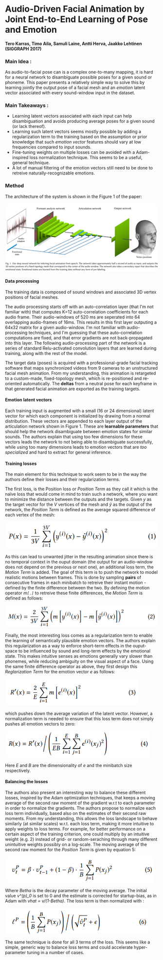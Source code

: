 # Audio-Driven Facial Animation by Joint End-to-End Learning of Pose and Emotion
#### Tero Karras, Timo Aila, Samuli Laine, Antti Herva, Jaakko Lehtinen (SIGGRAPH 2017)

### Main Idea :
As audio-to-facial pose can is a complex one-to-many mapping, it is hard for a neural network to disambiguate possible poses for a given sound or phoneme. This paper presents a relatively simple way to solve this by learning jointly the output pose of a facial mesh and an *emotion* latent vector associated with every sound-window input in the dataset. 

### Main Takeaways :
* Learning latent vectors associated with each input can help disambiguation and avoids producing average poses for a given sound (or lack thereof).
* Learning such latent vectors seems mostly possible by adding a regularization term to the training based on the assumption or prior knowledge that such *emotion vector* features should vary at low frequencies compared to input sounds.
* Fine-tuning weights on multiple losses can be avoided with a Adam-inspired loss normalization technique. This seems to be a useful, general technique.
* A lot of manual filtering of the emotion vectors still need to be done to retreive naturally-recognizable emotions.

### Method
The architecture of the system is shown in the Figure 1 of the paper:

![Figure 1](Figure1.png)

#### Data processing
The training data is composed of sound windows and associated 3D vertex positions of facial meshes.

The audio processing starts off with an auto-correlation layer (that I'm not familiar with) that computes K=12 auto-correlation coefficients for each audio frame. Their audio-windows of 520 ms are seperated into 64 overlapping audio-frames of 16ms. This results in this first layer outputing a 64x32 matrix for a given audio-window. I'm not familiar with audio-processing techniques, and I'm guessing that these auto-correlation computations are fixed, and that error gradients are not back-propagated into this layer. The following audio-processing part of the network is a series of standard Relu-activated convolution layers that are learned during training, along with the rest of the model.

The target data (poses) is acquired with a professional-grade facial tracking software that maps synchronized videos from 9 cameras to an unstructured facial mesh animation. From my understanding, this animation is retargeted to a custom-made, fixed-topology mesh, which is re-positioned and re-oriented automatically. The **deltas** from a neutral pose for each keyframe in that generated facial animation are exported as the training targets.

#### Emotion latent vectors
Each training input is augmented with a small (16 or 24 dimensional) latent vector for which each component is initialized by drawing from a normal distribution. These vectors are appended to each layer output of the articulation network shown in Figure 1. These are **learnable parameters** that should help the network disambiguate between emotion states for similar sounds. The authors explain that using too few dimensions for these vectors leads the network to not being able to disambiguate successfully, while using too many dimensions leads to emotion vectors that are *too specialized* and hard to extract for general inference.

#### Training losses
The main element for this technique to work seem to be in the way the authors define their losses and their regularization terms. 

The first loss, is the Position loss or *Position Term* as they call it which is the naïve loss that would come in mind to train such a network, where you want to minimize the distance between the outputs and the targets. Given *y* as the target vector for the *V* vertices of the mesh and *ŷ* as the output of the network, the *Position Term* is defined as the average squared difference of each vertex of the mesh:

![eq1](eq1.png)

As this can lead to unwanted jitter in the resulting animation since there is no temporal context in the ouput domain (the output for an audio-window does not depend on the previous or next one), an additional loss term, the *Motion Term* is added. The goal of this term is to push the network to model realistic motions between frames. This is done by sampling **pairs** of consecutive frames in each minibatch to retreive their instant motion - defined by the finite difference between the two. By defining the motion operator *m`[.]`* to retreive these finite differences, the *Motion Term* is defined as follows:

![eq2](eq2.png)

Finally, the most interesting loss comes as a regularization term to enable the learning of semantically plausible emotion vectors. The authors explain this regularization as a way to enforce short-term effects in the ouput-space to be influenced by sound and long-term effects by the emotional state. This makes intuitive senses as emotions generally vary slower than phonemes, while reducing ambiguity on the visual aspect of a face. Using the same finite difference operator as above, they first design this *Reglarization Term* for the emotion vector *e* as follows:

![eq3](eq3.png)

which pushes down the average variation of the latent vector. However, a normalization term is needed to ensure that this loss term does not simply pushes all emotion vectors to zero:

![eq4](eq4.png)

Here *E* and *B* are the dimensionality of *e* and the minibatch size respectively.

#### Balancing the losses
The authors also present an interesting way to balance these different losses, inspired by the Adam optimization techniques, that keeps a moving average of the second raw moment of the gradient w.r.t to each parameter in order to normalize the gradients. The authors propose to normalize each loss term individually, based also on the estimates of their second raw moments. From my understanding, this allows the loss landscape to behave similarly (at similar scales) w.r.t. each loss term, making it more intuitive to apply weights to loss terms. For example, for better performance on a certain aspect of the training criterion, one could multiply by an intuitive weight (e.g. 2) instead of grid- or random-seraching through many different unintuitive weights possibly on a log-scale. The moving average of the second raw moment for the *Position Term* is given by equation 5:

![eq5](eq5.png)

Where *Betha* is the decay parameter of the moving average. The initial value *v^(p)_0* is set to 0 and the estimate is corrected for startup-bias, as in Adam with *vhat = v/(1-Betha)*. The loss term is then normalized with :

![eq6](eq6.png)

The same technique is done for all 3 terms of the loss. This seems like a simple, generic way to balance loss terms and could accelerate hyper-parameter tuning in a number of cases.










